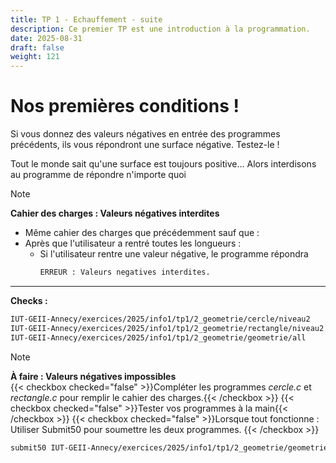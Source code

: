 ```yaml
---
title: TP 1 - Echauffement - suite
description: Ce premier TP est une introduction à la programmation.
date: 2025-08-31
draft: false
weight: 121
---
```

# Nos premières conditions ! 

Si vous donnez des valeurs négatives en entrée des programmes précédents, ils vous répondront une surface négative. Testez-le ! 

Tout le monde sait qu'une surface est toujours positive... Alors interdisons au programme de répondre n'importe quoi 

> [!note]  
> **Cahier des charges : Valeurs négatives interdites**  
> - Même cahier des charges que précédemment sauf que :
> - Après que l'utilisateur a rentré toutes les longueurs :
> 	- Si l'utilisateur rentre une valeur négative, le programme répondra 
> 		```bash
> 		ERREUR : Valeurs negatives interdites.
> 		```
> ---
> **Checks :**
> ```bash
> IUT-GEII-Annecy/exercices/2025/info1/tp1/2_geometrie/cercle/niveau2
> IUT-GEII-Annecy/exercices/2025/info1/tp1/2_geometrie/rectangle/niveau2
> IUT-GEII-Annecy/exercices/2025/info1/tp1/2_geometrie/geometrie/all
> ```



> [!note]  
> **À faire : Valeurs négatives impossibles**  
> {{< checkbox checked="false" >}}Compléter les programmes *cercle.c* et *rectangle.c* pour remplir le cahier des charges.{{< /checkbox >}}
> {{< checkbox checked="false" >}}Tester vos programmes à la main{{< /checkbox >}}
> {{< checkbox checked="false" >}}Lorsque tout fonctionne : Utiliser Submit50 pour soumettre les deux programmes. {{< /checkbox >}}
> ```bash
> submit50 IUT-GEII-Annecy/exercices/2025/info1/tp1/2_geometrie/geometrie/all
> ```